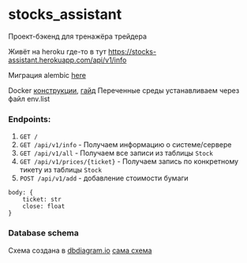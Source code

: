 # stocks_assistant
Проект-бэкенд для тренажёра трейдера

Живёт на heroku где-то в тут https://stocks-assistant.herokuapp.com/api/v1/info

Миграция alembic [here](./alembic/README.md)

Docker [конструкции](https://tproger.ru/translations/docker-instuction/), [гайд](https://habr.com/ru/post/310460/)
Переченные среды устанавливаем через файл env.list

### Endpoints:
1. `GET /`
2. `GET /api/v1/info` - Получаем информацию о системе/сервере
3. `GET /api/v1/all` - Получаем все записи из таблицы `Stock`
4. `GET /api/v1/prices/{ticket}` - Получаем запись по конкретному тикету из таблицы `Stock`
5. `POST /api/v1/add` - добавление стоимости бумаги
```josn 
body: {
    ticket: str
    close: float
}
```

### Database schema
Схема создана в [dbdiagram.io](https://dbdiagram.io) [сама схема](https://dbdiagram.io/embed/624953fed043196e39e57b34)
